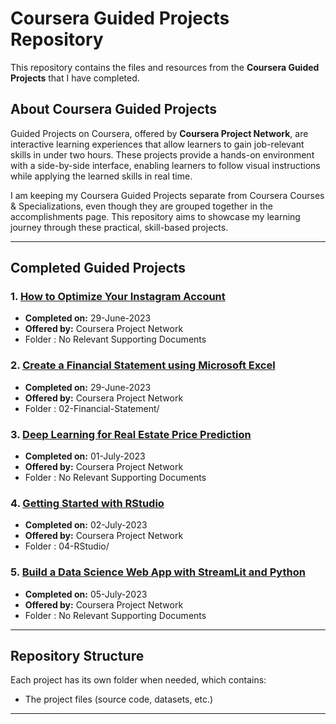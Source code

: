 # Coursera Guided Projects Repository

This repository contains the files and resources from the **Coursera Guided Projects** that I have completed. 

## About Coursera Guided Projects

Guided Projects on Coursera, offered by **Coursera Project Network**, are interactive learning experiences that allow learners to gain job-relevant skills in under two hours. These projects provide a hands-on environment with a side-by-side interface, enabling learners to follow visual instructions while applying the learned skills in real time.

I am keeping my Coursera Guided Projects separate from Coursera Courses & Specializations, even though they are grouped together in the accomplishments page. This repository aims to showcase my learning journey through these practical, skill-based projects.

---

## Completed Guided Projects

### 1. [How to Optimize Your Instagram Account](https://www.coursera.org/account/accomplishments/verify/X22YM6LT8AYQ)
- **Completed on:** 29-June-2023
- **Offered by:** Coursera Project Network
- Folder : No Relevant Supporting Documents

### 2. [Create a Financial Statement using Microsoft Excel](https://www.coursera.org/account/accomplishments/verify/USWDEYNATLH7)
- **Completed on:** 29-June-2023
- **Offered by:** Coursera Project Network
- Folder : 02-Financial-Statement/

### 3. [Deep Learning for Real Estate Price Prediction](https://www.coursera.org/account/accomplishments/verify/QZ3L2L3L8JT8)
- **Completed on:** 01-July-2023
- **Offered by:** Coursera Project Network
- Folder : No Relevant Supporting Documents

### 4. [Getting Started with RStudio](https://www.coursera.org/account/accomplishments/verify/RW2MRMAH9XVJ)
- **Completed on:** 02-July-2023
- **Offered by:** Coursera Project Network
- Folder : 04-RStudio/

### 5. [Build a Data Science Web App with StreamLit and Python](https://www.coursera.org/account/accomplishments/verify/JXGQH36658Q4)
- **Completed on:** 05-July-2023
- **Offered by:** Coursera Project Network
- Folder : No Relevant Supporting Documents

---

## Repository Structure

Each project has its own folder when needed, which contains:
- The project files (source code, datasets, etc.)

---

